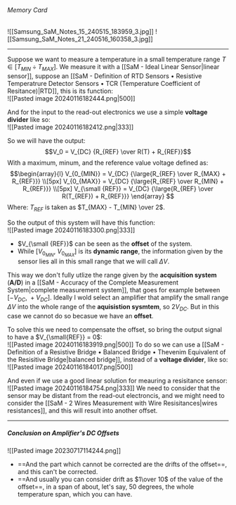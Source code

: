 ###### Memory Card
![[Samsung_SaM_Notes_15_240515_183959_3.jpg]]
![[Samsung_SaM_Notes_21_240516_160358_3.jpg]]

---
Suppose we want to measure a temperature in a small temperature range $T \in \left[T_{MIN} \div T_{MAX}\right]$.
We measure it with a [[SaM - Ideal Linear Sensor|linear sensor]], suppose an [[SaM - Definition of RTD Sensors • Resistive Temperatrure Detector Sensors • TCR (Temperature Coefficient of Resitance)|RTD]], this is its function:<br>![[Pasted image 20240116182444.png|500]]

And for the input to the read-out electronics we use a simple **voltage divider** like so:<br>![[Pasted image 20240116182412.png|333]]

So we will have the output:$$V_0 = V_{DC} {R_{REF} \over R(T) + R_{REF}}$$With a maximum, minum, and the reference value voltage defined as:$$\begin{array}{l} V_{0_{MIN}} = V_{DC} {\large{R_{REF} \over R_{MAX} + R_{REF}}} \\[5px] V_{0_{MAX}} = V_{DC} {\large{R_{REF} \over R_{MIN} + R_{REF}}} \\[5px] V_{\small {REF}} = V_{DC} {\large{R_{REF} \over R(T_{REF}) + R_{REF}}} \end{array} $$Where: $T_{REF}$ is taken as $T_{MAX} - T_{MIN} \over 2$.

So the output of this system will have this function:<br>![[Pasted image 20240116183300.png|333]]
- $V_{\small {REF}}$ can be seen as the **offset** of the system.
- While $\left[V_{0_{MIN}} ,\ V_{0_{MAX}}\right]$ is its **dynamic range**, the information given by the sensor lies all in this small range that we will call $\Delta V$.

This way we don't fully utlize the range given by the **acquisition system** (**A/D**) in a [[SaM - Accuracy of the Complete Measurement System|complete measurement system]], that goes for example between $\left[-V_{DC},\ + V_{DC} \right]$.
Ideally I wold select an amplifier that amplify the small range $\Delta V$ into the whole range of the **aquisistion sysmtem**, so $2 V_{DC}$.
But in this case we cannot do so becasue we have an **offset**.

To solve this we need to compensate the offset, so bring the output signal to have a $V_{\small{REF}} = 0$:<br>![[Pasted image 20240116183919.png|500]]
To do so we can use a [[SaM - Definition of a Resistive Bridge • Balanced Bridge • Thevenim Equivalent of the Resisitive Bridge|balanced bridge]], instead of a **voltage divider**, like so:<br>![[Pasted image 20240116184017.png|500]]

And even if we use a good linear solution for meauring a resisitance sensor:<br>![[Pasted image 20240116184754.png|333]]
We need to consider that the sensor may be distant from the read-out electroncis, and we might need to consider the [[SaM - 2 Wires Measurement with Wire Resisitances|wires resistances]], and this will result into another offset.

---
##### Conclusion on Amplifier's DC Offsets
![[Pasted image 20230717114244.png]]
- ==And the part which cannot be corrected are the drifts of the offset==, and this can't be corrected.
- ==And usually you can consider drift as $1\over 10$ of the value of the offset==, in a span of about, let's say, $50$ degrees, the whole temperature span, which you can have.